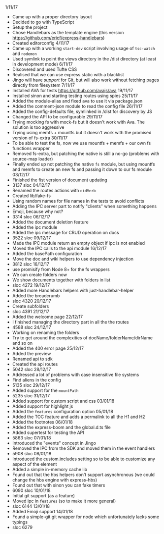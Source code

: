 1/11/17
- Came up with a proper directory layout
- Decided to go with TypeScript
- Setup the project
- Chose Handlebars as the template engine (this version https://github.com/ericf/express-handlebars)
- Created editorconfig
4/11/17
- Came up with a working `start-dev` script involving usage of `tsc-watch` and `nodemon`
- Used symlink to point the views directory in the /dist directory (at least in development mode)
6/11/17
- Discovered and used Tufte CSS
- Realised that we can use express.static with a blacklist
- Jingo will have _support_ for Git, but will also work without fetching pages directly from filesystem
7/11/17
- Installed AVA for tests https://github.com/avajs/ava
19/11/17
- Installed sinon and starting testing routes using spies
25/11/17
- Added the module-alias and fixed ava to use it via package.json
- Added the comment-json module to read the config file
26/11/17
- Added the config-defaults file, symlinked in /dist for discovery by JS
- Changed the API to be configurable
29/11/17
- Trying mocking fs with mock-fs but it doesn't work with Ava. The solution is too aggressive
- Trying using memfs + mountfs but it doesn't work with the promised version of fs-extra
30/11/17
- To be able to test the fs, now we use mountfs + memfs + our own fs functions wrapper
- Removed fs-extra, but patching the native is still a no-go (problems with source-map loader)
- Finally ended up not patching the native `fs` module, but using mountfs and memfs to create
  an new fs and passing it down to our fs module
03/12/17
- Finished the fist version of document updating
- 3137 sloc
04/12/17
- Renamed the routes actions with `didVerb`
- Created lib/fake-fs
- Using random names for file names in the tests to avoid conflicts
- Adding the IPC server part to notify "clients" when something happens
- Emoji, because why not?
- 3314 sloc
06/12/17
- Added the document deletion feature
- Added the ipc module
- Added the ipc message for CRUD operation on docs
- 3522 sloc
09/12/17
- Made the IPC module return an empty object if ipc is not enabled
- Moved the IPC calls to the api module
16/12/17
- Added the basePath configuration
- Move the doc and wiki helpers to use dependency injection
- 3812 sloc
16/12/17
- use promisify from Node 8+ for the fs wrappers
- We can create folders now
- We show documents together with folders in list
- sloc 4272
19/12/17
- Added more Handlebars helpers with just-handlebar-helper
- Added the breadcrumb
- sloc 4320
20/12/17
- Create subfolders
- sloc 4391
21/12/17
- Added the welcome page
22/12/17
- I finished managing the directory part in all the the routes
- 4588 sloc
24/12/17
- Working on renaming the folders
- Try to get around the complexities of docName/folderName/dirName and so on
- Added the 400 error page
25/12/17
- Added the preview
- Renamed api to sdk
- Created the api routes
- 5042 sloc
28/12/17
- Addressed a lot of problems with case insensitive file systems
- Find aliens in the config
- 5135 sloc
29/12/17
- Added support for the `mountPath`
- 5235 sloc
31/12/17
- Added support for custom script and css
03/01/18
- Added support for highlight js
- Added the `features` configuration option
05/01/18
- Added the TOC feature and adds a permalink to all the H1 and H2
- Added the footnotes
06/01/18
- Added the express-boom and the global.d.ts file
- Added supertest for testing the API
- 5863 sloc
07/01/18
- Introduced the "events" concept in Jingo
- Removed the IPC from the SDK and moved them in the event handlers
- 5908 sloc
08/01/18
- Introduced the custom.includes setting so to be able to customize
  any aspect of the <head> element
- Added a simple in-memory cache lib
- Found out that the hbs helpers don't support asynchronous (we could
  change the hbs engine with express-hbs)
- Found out that with sinon you can fake timers
- 6090 sloc
10/01/18
- Initial git support (as a feature)
- Moved ipc in `features` (so to make it more general)
- sloc 6144
13/01/18
- Added Emoji support
14/01/18
- Found a simple-git git wrapper for node which unfortunately lacks some typings
- sloc 6279
